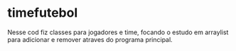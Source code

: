 # timefutebol
Nesse cod fiz classes para jogadores e time, focando o estudo em arraylist para adicionar e remover atraves do programa principal.

